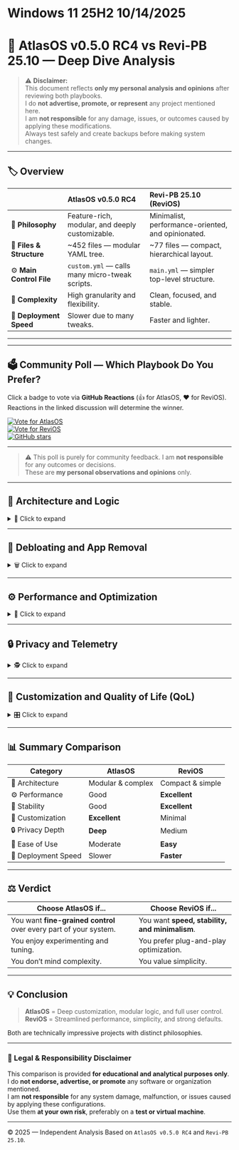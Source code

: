 # Windows 11 25H2 10/14/2025

# 🧩 AtlasOS v0.5.0 RC4 vs Revi-PB 25.10 — Deep Dive Analysis

> ⚠️ **Disclaimer:**  
> This document reflects **only my personal analysis and opinions** after reviewing both playbooks.  
> I do **not advertise, promote, or represent** any project mentioned here.  
> I am **not responsible** for any damage, issues, or outcomes caused by applying these modifications.  
> Always test safely and create backups before making system changes.

---

## 🏷️ Overview

| | **AtlasOS v0.5.0 RC4** | **Revi-PB 25.10 (ReviOS)** |
|:-|:-|:-|
| 🧠 **Philosophy** | Feature-rich, modular, and deeply customizable. | Minimalist, performance-oriented, and opinionated. |
| 🧩 **Files & Structure** | ~452 files — modular YAML tree. | ~77 files — compact, hierarchical layout. |
| ⚙️ **Main Control File** | `custom.yml` — calls many micro-tweak scripts. | `main.yml` — simpler top-level structure. |
| 🔁 **Complexity** | High granularity and flexibility. | Clean, focused, and stable. |
| 💾 **Deployment Speed** | Slower due to many tweaks. | Faster and lighter. |

---

---

## 🗳️ Community Poll — Which Playbook Do You Prefer?

Click a badge to vote via **GitHub Reactions** (👍 for AtlasOS, ❤️ for ReviOS).  
Reactions in the linked discussion will determine the winner.

[![Vote for AtlasOS](https://img.shields.io/badge/AtlasOS-👍-blue?style=for-the-badge)](https://github.com/catsmoker/AtlasOS-vs-Revi-Comparison/discussions/1)  
[![Vote for ReviOS](https://img.shields.io/badge/ReviOS-❤️-red?style=for-the-badge)](https://github.com/catsmoker/AtlasOS-vs-Revi-Comparison/discussions/1)  
[![GitHub stars](https://img.shields.io/github/stars/catsmoker/AtlasOS-vs-Revi-Comparison?style=for-the-badge&color=yellow)](https://github.com/catsmoker/AtlasOS-vs-Revi-Comparison/stargazers)

---

> ⚠️ This poll is purely for community feedback. I am **not responsible** for any outcomes or decisions.  
> These are **my personal observations and opinions** only.

---
## 🧠 Architecture and Logic

<details>
<summary>📂 Click to expand</summary>

### **AtlasOS**
- Highly modular and sprawling system — the master `custom.yml` script orchestrates dozens of submodules.  
- Each tweak lives in a specific YAML file (e.g., `tweaks\qol\explorer\disable-check-boxes.yml`).  
- Incredibly flexible but harder to oversee at a glance.

### **ReviOS**
- Simpler and cleaner structure — `main.yml` calls task categories (`packages`, `registry`, `services`).  
- Registry tweaks are grouped logically (explorer, privacy, system).  
- Easier to maintain and understand but less granular.
</details>

---

## 🧹 Debloating and App Removal

<details>
<summary>🗑️ Click to expand</summary>

### **AtlasOS**
- Uses DISM, AppX, and PowerShell scripts (`RemoveEdge.ps1`, `components.yml`).  
- Removes many apps safely — Cortana, Teams, Weather, Alarms, Edge, OneDrive.  

### **ReviOS**
- Uses dedicated PowerShell scripts (`APPX-REMOVER.ps1`, `EDGE.ps1`).  
- More **aggressive** — uninstalls AI features like **Recall** and **Copilot**.  
- Temporarily changes region to force Edge removal.
</details>

---

## ⚙️ Performance and Optimization

<details>
<summary>🚀 Click to expand</summary>

### **AtlasOS**
- Dedicated `performance` folder.  
- Tunes MMCSS, disables service host splitting, optimizes NTFS, adjusts power schemes.  

### **ReviOS**
- Focuses on fewer, but stronger tweaks:  
  - Disables memory compression.  
  - Prioritizes foreground apps.  
  - Adds custom “Ultra Performance” power plan.  
</details>

---

## 🔒 Privacy and Telemetry

<details>
<summary>🕵️ Click to expand</summary>

### **AtlasOS**
- Huge privacy section (advertising, telemetry, cloud, NVIDIA, Office).  
- Disables a wide range of scheduled tasks, services, and registry keys.

### **ReviOS**
- Privacy handled mainly through registry tweaks.  
- Targets Microsoft telemetry (CEIP, WER) but less extensive overall.
</details>

---

## 🎨 Customization and Quality of Life (QoL)

<details>
<summary>🎛️ Click to expand</summary>

### **AtlasOS**
- Massive `qol` folder — adds context menu options, restores old menus, applies Atlas theme, and includes **Atlas Toolbox**.  
- Ideal for power users who want control over UI and feel.

### **ReviOS**
- Minimalist approach — legacy context menu, dark mode, wallpaper changes, unpins Start items.  
- Focused on clean aesthetics and simplicity.
</details>

---

## 📊 Summary Comparison

| **Category** | **AtlasOS** | **ReviOS** |
|---------------|-------------|-------------|
| 🧠 Architecture | Modular & complex | Compact & simple |
| ⚙️ Performance | Good | **Excellent** |
| 🧩 Stability | Good | **Excellent** |
| 🧱 Customization | **Excellent** | Minimal |
| 🔒 Privacy Depth | **Deep** | Medium |
| 🧰 Ease of Use | Moderate | **Easy** |
| 🧭 Deployment Speed | Slower | **Faster** |

---

## ⚖️ Verdict

| **Choose AtlasOS if...** | **Choose ReviOS if...** |
|---------------------------|--------------------------|
| You want **fine-grained control** over every part of your system. | You want **speed, stability, and minimalism**. |
| You enjoy experimenting and tuning. | You prefer plug-and-play optimization. |
| You don’t mind complexity. | You value simplicity. |

---

## 💡 Conclusion

> **AtlasOS** = Deep customization, modular logic, and full user control.  
> **ReviOS** = Streamlined performance, simplicity, and strong defaults.  

Both are technically impressive projects with distinct philosophies.

---

### 🧾 Legal & Responsibility Disclaimer

This comparison is provided **for educational and analytical purposes only**.  
I do **not endorse, advertise, or promote** any software or organization mentioned.  
I am **not responsible** for any system damage, malfunction, or issues caused by applying these configurations.  
Use them **at your own risk**, preferably on a **test or virtual machine**.

---

© 2025 — Independent Analysis Based on `AtlasOS v0.5.0 RC4` and `Revi-PB 25.10`.


